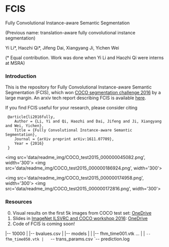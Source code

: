 # FCIS
Fully Convolutional Instance-aware Semantic Segmentation

(Previous name: translation-aware fully convolutional instance segmentation)

Yi Li\*, Haozhi Qi\*, Jifeng Dai, Xiangyang Ji, Yichen Wei

(\* Equal contribution. Work was done when Yi Li and Haozhi Qi were interns at MSRA)

### Introduction

This is the repository for Fully Convolutional Instance-aware Semantic Segmentation
 (FCIS), which won [COCO segmentation challenge 2016](http://mscoco.org/dataset/#detections-challenge2016) by a large margin. An arxiv tech report describing FCIS is available [here](https://arxiv.org/abs/1611.07709).
 
 If you find FCIS useful for your research, please consider citing
 
     @article{li2016fully,
        Author = {Li, Yi and Qi, Haozhi and Dai, Jifeng and Ji, Xiangyang and Wei, Yichen},
        Title = {Fully Convolutional Instance-aware Semantic Segmentation},
        Journal = {arXiv preprint arXiv:1611.07709},
        Year = {2016}
     }

<img src='data/readme_img/COCO_test2015_000000045082.png', width='300'>
<img src='data/readme_img/COCO_test2015_000000186924.png', width='300'>

<img src='data/readme_img/COCO_test2015_000000174958.png', width='300'>
<img src='data/readme_img/COCO_test2015_000000172816.png', width='300'>

### Resources

0. Visual results on the first 5k images from COCO test set: [OneDrive](https://onedrive.live.com/?authkey=%21ABB_CV2zvCEoNK0&id=F371D9563727B96F%2192190&cid=F371D9563727B96F)
0. Slides in [ImageNet ILSVRC and COCO workshop 2016](http://image-net.org/challenges/ilsvrc+coco2016): [OneDrive](https://onedrive.live.com/?cid=f371d9563727b96f&id=F371D9563727B96F%2197213&authkey=%21AEYOyOirjIutSVk)
0. Code of FCIS is coming soon!


|-- 10000
|   |-- bvalues.csv
|   |-- models
|   |   |-- fhm_time001.vtk
		...
|   |   `-- fhm_time050.vtk
|   `-- trans_params.csv
`-- prediction.log
